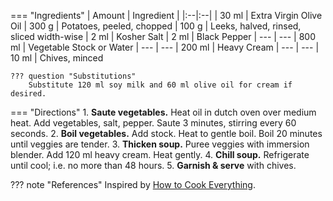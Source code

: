 === "Ingredients"
    | Amount | Ingredient |
    |:--|:--|
    | 30 ml  | Extra Virgin Olive Oil
    | 300 g  | Potatoes, peeled, chopped
    | 100 g  | Leeks, halved, rinsed, sliced width-wise
    | 2 ml   | Kosher Salt
    | 2 ml   | Black Pepper
    | ---    | ---
    | 800 ml | Vegetable Stock or Water
    | ---    | ---
    | 200 ml | Heavy Cream
    | ---    | ---
    | 10 ml  | Chives, minced

    ??? question "Substitutions"
        Substitute 120 ml soy milk and 60 ml olive oil for cream if desired.

=== "Directions"
    1. **Saute vegetables.** Heat oil in dutch oven over medium heat. Add vegetables, salt, pepper. Saute 3 minutes, stirring every 60 seconds.
    2. **Boil vegetables.** Add stock. Heat to gentle boil. Boil 20 minutes until veggies are tender.
    3. **Thicken soup.** Puree veggies with immersion blender. Add 120 ml heavy cream. Heat gently.
    4. **Chill soup.** Refrigerate until cool; i.e. no more than 48 hours.
    5. **Garnish & serve** with chives.

??? note "References"
    Inspired by [How to Cook Everything](https://www.amazon.com/How-Cook-Everything-Recipes-Anniversary/dp/0764578650).
